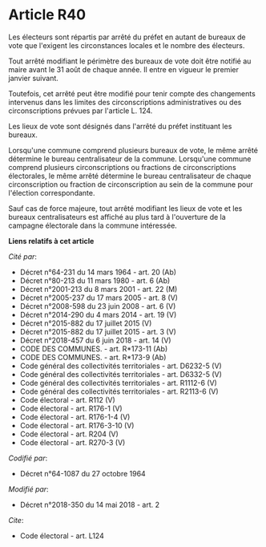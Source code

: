 # Article R40

Les électeurs sont répartis par arrêté du préfet en autant de bureaux de vote que l'exigent les circonstances locales et le
nombre des électeurs.

Tout arrêté modifiant le périmètre des bureaux de vote doit être notifié au maire avant le 31 août de chaque année. Il entre
en vigueur le premier janvier suivant.

Toutefois, cet arrêté peut être modifié pour tenir compte des changements intervenus dans les limites des circonscriptions
administratives ou des circonscriptions prévues par l'article L. 124.

Les lieux de vote sont désignés dans l'arrêté du préfet instituant les bureaux.

Lorsqu'une commune comprend plusieurs bureaux de vote, le même arrêté détermine le bureau centralisateur de la commune.
Lorsqu'une commune comprend plusieurs circonscriptions ou fractions de circonscriptions électorales, le même arrêté détermine
le bureau centralisateur de chaque circonscription ou fraction de circonscription au sein de la commune pour l'élection
correspondante.

Sauf cas de force majeure, tout arrêté modifiant les lieux de vote et les bureaux centralisateurs est affiché au plus tard à
l'ouverture de la campagne électorale dans la commune intéressée.

**Liens relatifs à cet article**

_Cité par_:

  - Décret n°64-231 du 14 mars 1964 - art. 20 (Ab)
  - Décret n°80-213 du 11 mars 1980 - art. 6 (Ab)
  - Décret n°2001-213 du 8 mars 2001 - art. 22 (M)
  - Décret n°2005-237 du 17 mars 2005 - art. 8 (V)
  - Décret n°2008-598 du 23 juin 2008 - art. 6 (V)
  - Décret n°2014-290 du 4 mars 2014 - art. 19 (V)
  - Décret n°2015-882 du 17 juillet 2015 (V)
  - Décret n°2015-882 du 17 juillet 2015 - art. 3 (V)
  - Décret n°2018-457 du 6 juin 2018 - art. 14 (V)
  - CODE DES COMMUNES. - art. R*173-11 (Ab)
  - CODE DES COMMUNES. - art. R*173-9 (Ab)
  - Code général des collectivités territoriales - art. D6232-5 (V)
  - Code général des collectivités territoriales - art. D6332-5 (V)
  - Code général des collectivités territoriales - art. R1112-6 (V)
  - Code général des collectivités territoriales - art. R2113-6 (V)
  - Code électoral - art. R112 (V)
  - Code électoral - art. R176-1 (V)
  - Code électoral - art. R176-1-4 (V)
  - Code électoral - art. R176-3-10 (V)
  - Code électoral - art. R204 (V)
  - Code électoral - art. R270-3 (V)

_Codifié par_:

  - Décret n°64-1087 du 27 octobre 1964

_Modifié par_:

  - Décret n°2018-350 du 14 mai 2018 - art. 2

_Cite_:

  - Code électoral - art. L124
